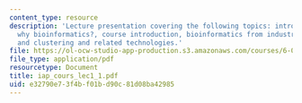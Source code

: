 ```yaml
---
content_type: resource
description: 'Lecture presentation covering the following topics: introduction, motivation:
  why bioinformatics?, course introduction, bioinformatics from industry?s perspective,
  and clustering and related technologies.'
file: https://ol-ocw-studio-app-production.s3.amazonaws.com/courses/6-092-bioinformatics-and-proteomics-january-iap-2005/e32790e73f4bf01bd90c81d08ba42985_iap_cours_lec1_1.pdf
file_type: application/pdf
resourcetype: Document
title: iap_cours_lec1_1.pdf
uid: e32790e7-3f4b-f01b-d90c-81d08ba42985
---
```

